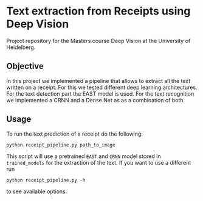 # Text extraction from Receipts using Deep Vision

Project repository for the Masters course Deep Vision at the University of Heidelberg.

## Objective
In this project we implemented a pipeline that allows to extract all the text written on a receipt. For this we tested 
different deep learning architectures.   
For the text detection part the EAST model is used. For the text recognition we implemented a CRNN and a Dense Net as 
as a combination of both.


## Usage 
To run the text prediction of a receipt do the following:  
```shell script
python receipt_pipeline.py path_to_image
``` 
This script will use a pretrained `EAST` and `CRNN` model stored in `trained_models` for the extraction of the text. If 
you want to use a different run
```shell script
python receipt_pipeline.py -h
```
to see available options.